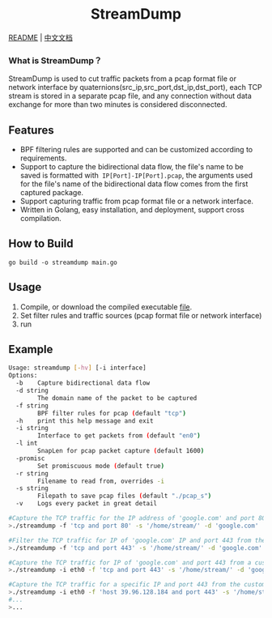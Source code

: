 <h1 align="center">StreamDump</h1>

[README](README.md) | [中文文档](README_zh.md)

### What is StreamDump？
StreamDump is used to cut traffic packets from a pcap format file or network interface by quaternions(src_ip,src_port,dst_ip,dst_port), each TCP stream is stored in a separate pcap file, and any connection without data exchange for more than two minutes is considered disconnected.

## Features

- BPF filtering rules are supported and can be customized according to requirements.
- Support to capture the bidirectional data flow, the file's name to be saved is formatted with` IP[Port]-IP[Port].pcap`, the arguments used for the file's name of the bidirectional data flow comes from the first captured package.
- Support capturing traffic from pcap format file or a network interface.
- Written in Golang, easy installation, and deployment, support cross compilation.


## How to Build
`go build -o streamdump main.go`

## Usage
1. Compile, or download the compiled executable [file](https://github.com/scu-igroup/StramDump/releases).
2. Set filter rules and traffic sources (pcap format file or network interface)
3. run

## Example
```bash
Usage: streamdump [-hv] [-i interface]
Options:
  -b    Capture bidirectional data flow
  -d string
        The domain name of the packet to be captured
  -f string
        BPF filter rules for pcap (default "tcp")
  -h    print this help message and exit
  -i string
        Interface to get packets from (default "en0")
  -l int
        SnapLen for pcap packet capture (default 1600)
  -promisc
        Set promiscuous mode (default true)
  -r string
        Filename to read from, overrides -i
  -s string
        Filepath to save pcap files (default "./pcap_s")
  -v    Logs every packet in great detail
```

```bash
#Capture the TCP traffic for the IP address of 'google.com' and port 80 from the default network interface (en0): 
>./streamdump -f 'tcp and port 80' -s '/home/stream/' -d 'google.com'

#Filter the TCP traffic for IP of 'google.com' IP and port 443 from the pcap file：
>./streamdump -f 'tcp and port 443' -s '/home/stream/' -d 'google.com'

#Capture the TCP traffic for IP of 'google.com' and port 443 from a custom network interface such as eth0：
>./streamdump -i eth0 -f 'tcp and port 443' -s '/home/stream/' -d 'google.com'

#Capture the TCP traffic for a specific IP and port 443 from the custom network interface and store the bidirectional data to a pcap file：
>./streamdump -i eth0 -f 'host 39.96.128.184 and port 443' -s '/home/stream/ -b'
#...
>...
```
